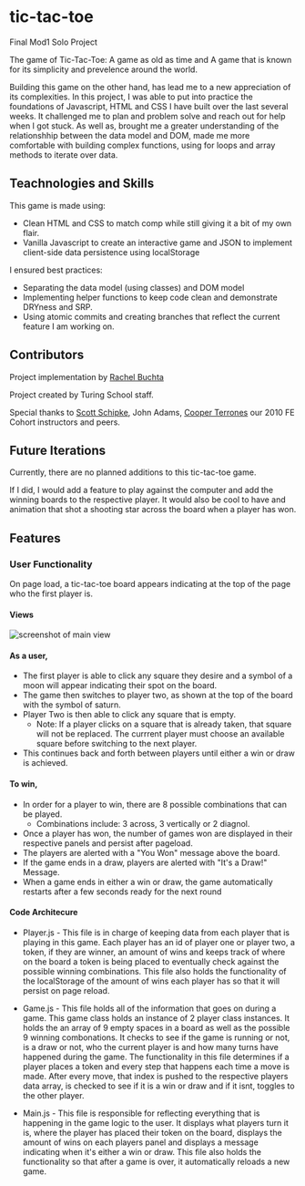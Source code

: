 # tic-tac-toe
Final Mod1 Solo Project

The game of Tic-Tac-Toe: A game as old as time and A game that is known for its simplicity and prevelence around the world.

Building this game on the other hand, has lead me to a new appreciation of its complexities. In this project, I was able to put into practice the foundations of Javascript, HTML and CSS I have built over the last several weeks. It challenged me to plan and problem solve and reach out for help when I got stuck. As well as, brought me a greater understanding of the relationshhip between the data model and DOM, made me more comfortable with building complex functions, using for loops and array methods to iterate over data.


## Teachnologies and Skills

This game is made using:
  * Clean HTML and CSS to match comp while still giving it a bit of my own flair.
  * Vanilla Javascript to create an interactive game and JSON to implement client-side data persistence using localStorage

I ensured best practices:

  * Separating the data model (using classes) and DOM model
  * Implementing helper functions to keep code clean and demonstrate DRYness and SRP.
  * Using atomic commits and creating branches that reflect the current feature I am working on.
  
 ## Contributors
 
 Project implementation by [Rachel Buchta](https://github.com/rachelbuchta)
 
 Project created by Turing School staff.
 
 Special thanks to [Scott Schipke](https://github.com/sschipke), John Adams, [Cooper Terrones](https://github.com/coopterrones) our 2010 FE Cohort instructors and peers.
 
 ## Future Iterations
 
 Currently, there are no planned additions to this tic-tac-toe game.
 
 If I did, I would add a feature to play against the computer and add the winning boards to the respective player. It would also be cool to have and animation    that shot a shooting star across the board when a player has won.
 
 ## Features
 
 ### User Functionality
 
 On page load, a tic-tac-toe board appears indicating at the top of the page who the first player is.
 #### Views
![screenshot of main view](https://media.giphy.com/media/FErhZwEsEsa2XcQhe4/giphy.gif)
 
 #### As a user,
 
  * The first player is able to click any square they desire and a symbol of a moon will appear indicating their spot on the board.
  * The game then switches to player two, as shown at the top of the board with the symbol of saturn.
  * Player Two is then able to click any square that is empty.
    * Note: If a player clicks on a square that is already taken, that square will not be replaced. The currrent player must choose an available square before         switching to the next player.
  * This continues back and forth between players until either a win or draw is achieved.
  
#### To win,

   * In order for a player to win, there are 8 possible combinations that can be played. 
     * Combinations include: 3 across, 3 vertically or 2 diagnol.
   * Once a player has won, the number of games won are displayed in their respective panels and persist after pageload.
   * The players are alerted with a "You Won" message above the board.
   * If the game ends in a draw, players are alerted with "It's a Draw!" Message.
   * When a game ends in either a win or draw, the game automatically restarts after a few seconds ready for the next round
   
#### Code Architecure

   * Player.js - This file is in charge of keeping data from each player that is playing in this game. Each player has an id of player one or player two, a token, if they are winner, an amount of wins and keeps track of where on the board a token is being placed to eventually check against the possible winning combinations. This file also holds the functionality of the localStorage of the amount of wins each player has so that it will persist on page reload.
   
   * Game.js - This file holds all of the information that goes on during a game. This game class holds an instance of 2 player class instances. It holds the an array of 9 empty spaces in a board as well as the possible 9 winning combonations. It checks to see if the game is running or not, is a draw or not, who the current player is and how many turns have happened during the game. The functionality in this file determines if a player places a token and every step that happens each time a move is made. After every move, that index is pushed to the respective players data array, is checked to see if it is a win or draw and if it isnt, toggles to the other player.
   
   * Main.js - This file is responsible for reflecting everything that is happening in the game logic to the user. It displays what players turn it is, where the player has placed their token on the board, displays the amount of wins on each players panel and displays a message indicating when it's either a win or draw. This file also holds the functionality so that after a game is over, it automatically reloads a new game.
